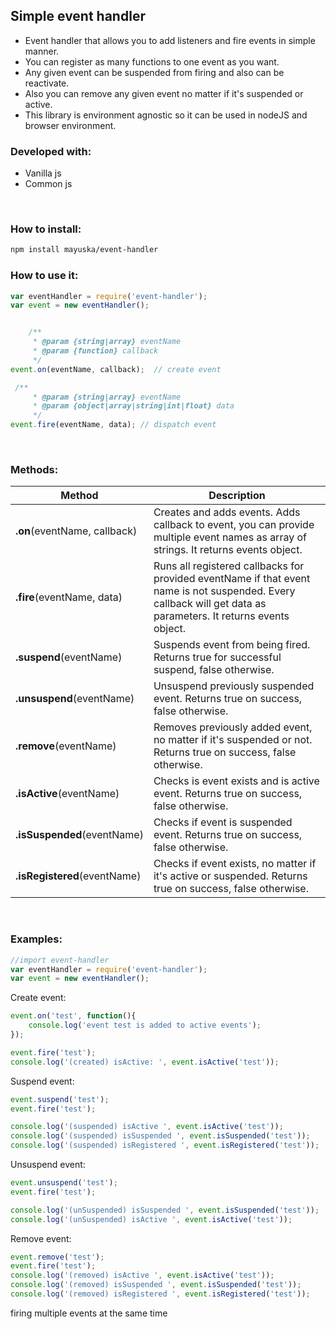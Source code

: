 ## Simple event handler
- Event handler that allows you to add listeners and fire events in simple manner. 
- You can register as many functions to one event as you want.
- Any given event can be suspended from firing and also can be reactivate. 
- Also you can remove any given event no matter if it's suspended or active. 
- This library is environment agnostic so it can be used in nodeJS and browser environment.

### Developed with:
- Vanilla js
- Common js

<br/>

### How to install:
```bash
npm install mayuska/event-handler
```

### How to use it:
```javascript
var eventHandler = require('event-handler');
var event = new eventHandler();


    /**
     * @param {string|array} eventName
     * @param {function} callback
     */
event.on(eventName, callback);  // create event

 /**
     * @param {string|array} eventName
     * @param {object|array|string|int|float} data
     */
event.fire(eventName, data); // dispatch event
```

<br/>

### Methods:

Method | Description 
--- | ---  
**.on**(eventName, callback)    | Creates and adds events. Adds callback to event, you can provide multiple event names as array of strings. It returns events object.
**.fire**(eventName, data)		|Runs all registered callbacks for provided eventName if that event name is not suspended. Every callback will get data as parameters. It returns events object.
**.suspend**(eventName)         | Suspends event from being fired. Returns true for successful suspend, false otherwise.
**.unsuspend**(eventName)       | Unsuspend previously suspended event. Returns true on success, false otherwise.
**.remove**(eventName)          | Removes previously added event, no matter if it's suspended or not. Returns true on success, false otherwise.
**.isActive**(eventName)        | Checks is event exists and is active event. Returns true on success, false otherwise.
**.isSuspended**(eventName)     | Checks if event is suspended event. Returns true on success, false otherwise.
**.isRegistered**(eventName)    | Checks if event exists, no matter if it's active or suspended. Returns true on success, false otherwise.


 <br/>

### Examples:

```javascript
//import event-handler
var eventHandler = require('event-handler');
var event = new eventHandler();
```

Create event:
```javascript
event.on('test', function(){
    console.log('event test is added to active events');
});

event.fire('test');
console.log('(created) isActive: ', event.isActive('test'));
```

Suspend event:
```javascript
event.suspend('test');
event.fire('test');

console.log('(suspended) isActive ', event.isActive('test'));
console.log('(suspended) isSuspended ', event.isSuspended('test'));
console.log('(suspended) isRegistered ', event.isRegistered('test'));
```

Unsuspend event:
```javascript
event.unsuspend('test');
event.fire('test');

console.log('(unSuspended) isSuspended ', event.isSuspended('test'));
console.log('(unSuspended) isActive ', event.isActive('test'));
```

Remove event:
```javascript
event.remove('test');
event.fire('test');
console.log('(removed) isActive ', event.isActive('test'));
console.log('(removed) isSuspended ', event.isSuspended('test'));
console.log('(removed) isRegistered ', event.isRegistered('test'));
```

firing multiple events at the same time



